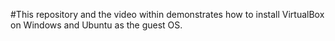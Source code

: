 #This repository and the video within demonstrates how to install VirtualBox on Windows and Ubuntu as the guest OS.
